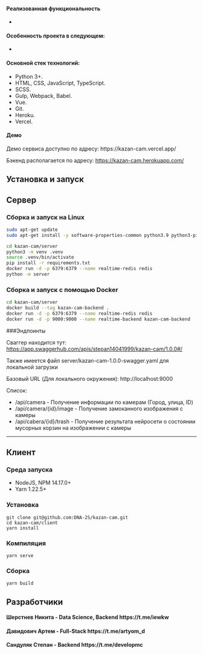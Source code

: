 <h4>Реализованная функциональность</h4>
<ul>
    <li></li>
</ul>

<h4>Особенность проекта в следующем:</h4>
<ul>
	<li></li>
</ul>
<h4>Основной стек технологий:</h4>
<ul>
    <li>Python 3+.</li>
	<li>HTML, CSS, JavaScript, TypeScript.</li>
	<li>SCSS.</li>
	<li>Gulp, Webpack, Babel.</li>
	<li>Vue.</li>
	<li>Git.</li>
	<li>Heroku.</li>
	<li>Vercel.</li>
 </ul>

<h4>Демо</h4>
Демо сервиса доступно по адресу: https://kazan-cam.vercel.app/

Бэкенд располагается по адресу: https://kazan-cam.herokuapp.com/

Установка и запуск
------------
 Сервер
------

### Сборка и запуск на Linux
```bash
sudo apt-get update
sudo apt-get install -y software-properties-common python3.9 python3-pip install ffmpeg libsm6 libxext6 -y

cd kazan-cam/server
python3 -m venv .venv
source .venv/bin/activate
pip install -r requirements.txt
docker run -d -p 6379:6379 --name realtime-redis redis 
python -m server
```

### Сборка и запуск с помощью Docker
```bash
cd kazan-cam/server
docker build --tag kazan-cam-backend .
docker run -d -p 6379:6379 --name realtime-redis redis 
docker run -d -p 9000:9000 --name realtime-backend kazan-cam-backend 
```

###Эндпоинты

Сваггер находится тут: https://app.swaggerhub.com/apis/stepan14041999/kazan-cam/1.0.0#/

Также имеется файл server/kazan-cam-1.0.0-swagger.yaml для локальной загрузки

Базовый URL (Для локального окружения): http://localhost:9000

Список:
- /api/camera - Получение информации по камерам (Город, улица, ID)
- /api/camera/{id}/image - Получение замоканного изображения с камеры
- /api/cabera/{id}/trash - Получение результата нейросети о состоянии мусорных корзин на изображении с камеры

***

 Клиент
------

### Среда запуска

- NodeJS, NPM 14.17.0+ 
- Yarn 1.22.5+

### Установка
```
git clone git@github.com:DNA-2S/kazan-cam.git
cd kazan-cam/client
yarn install
```

### Компиляция
```
yarn serve
```

### Сборка
```
yarn build
```

## Разработчики

<h4>Шерстнев Никита - Data Science, Backend https://t.me/iewkw</h4>
<h4>Давидович Артем - Full-Stack https://t.me/artyom_d </h4>
<h4>Сандуляк Степан - Backend https://t.me/developmc </h4>